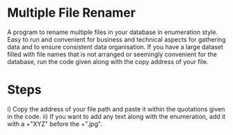 # Multiple File Renamer
A program to rename multiple files in your database in enumeration style. Easy to run and convenient for business and technical aspects for gathering data and to ensure consistent data organisation.
 If you have a large dataset filled with file names that is not arranged or seemingly convenient for the database, run the code given along with the copy address of your file.

# Steps
i) Copy the address of your file path and paste it within the quotations given in the code.
ii) If you want to add any text along with the enumeration, add it with a +"XYZ" before the +".jpg".
